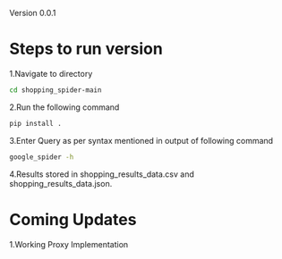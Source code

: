 Version 0.0.1 

# Steps to run version
1.Navigate to directory<br>
```bash
cd shopping_spider-main
```
2.Run the following command<br>
```bash
pip install .
```
3.Enter Query as per syntax mentioned in output of following command<br>
```bash
google_spider -h
```
4.Results stored in shopping_results_data.csv and shopping_results_data.json.<br>

# Coming Updates
1.Working Proxy Implementation
